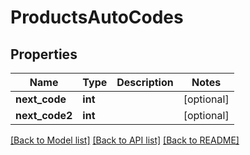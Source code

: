 # ProductsAutoCodes

## Properties
Name | Type | Description | Notes
------------ | ------------- | ------------- | -------------
**next_code** | **int** |  | [optional] 
**next_code2** | **int** |  | [optional] 

[[Back to Model list]](../README.md#documentation-for-models) [[Back to API list]](../README.md#documentation-for-api-endpoints) [[Back to README]](../README.md)


